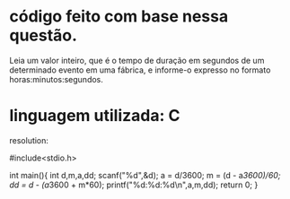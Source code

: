 código feito com base nessa questão.
===============================================================================================================
Leia um valor inteiro, que é o tempo de duração em segundos de um determinado evento em uma fábrica, e informe-o expresso no formato horas:minutos:segundos.

linguagem utilizada: C
===============================================================================================================
resolution:

#include<stdio.h>

int main(){
	int d,m,a,dd;
	scanf("%d",&d);
	a = d/3600;
	m = (d - a*3600)/60;
	dd = d - (a*3600 + m*60);
	printf("%d:%d:%d\n",a,m,dd);
    return 0;
}
